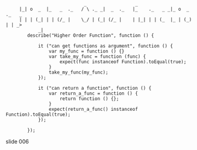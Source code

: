                                  _                  _
         |_| o  _  |_   _  ._   / \ ._ _|  _  ._   |_    ._   _ _|_ o  _  ._   _
         | | | (_| | | (/_ |    \_/ | (_| (/_ |    | |_| | | (_  |_ | (_) | | _>
                _|
            describe("Higher Order Function", function () {

                it ("can get functions as argument", function () {
                    var my_func = function () {}
                    var take_my_func = function (func) {
                        expect(func instanceof Function).toEqual(true);
                    }
                    take_my_func(my_func);
                });

                it ("can return a function", function () {
                    var return_a_func = function () {
                        return function () {};
                    }
                    expect(return_a_func() instanceof Function).toEqual(true);
                });

            });
















































































slide 006
